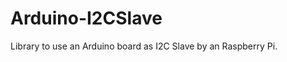 Arduino-I2CSlave
================

Library to use an Arduino board as I2C Slave by an Raspberry Pi.
